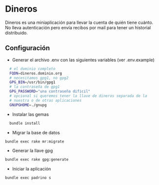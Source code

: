 Dineros
=======

Dineros es una miniaplicación para llevar la cuenta de quién tiene
cuánto.  No lleva autenticación pero envía recibos por mail para tener
un historial distribuido.


Configuración
-------------

* Generar el archivo .env con las siguientes variables (ver
  .env.example)

```bash
  # el dominio completo
  FQDN=dineros.dominio.org
  # necesitamos gpg1, no gpg2
  GPG_BIN=/usr/bin/gpg1
  # la contraseña de gpg1
  GPG_PASSWORD="una contraseña dificil"
  # opcional si queremos tener la llave de dineros separada de la
  # nuestra o de otras aplicaciones
  GNUPGHOME=./gnupg
```

* Instalar las gemas

```bash
  bundle install
```

* Migrar la base de datos

```bash
bundle exec rake mr:migrate
```

* Generar la llave gpg

```bash
bundle exec rake gpg:generate
```

* Iniciar la aplicación

```bash
bundle exec padrino s
```
